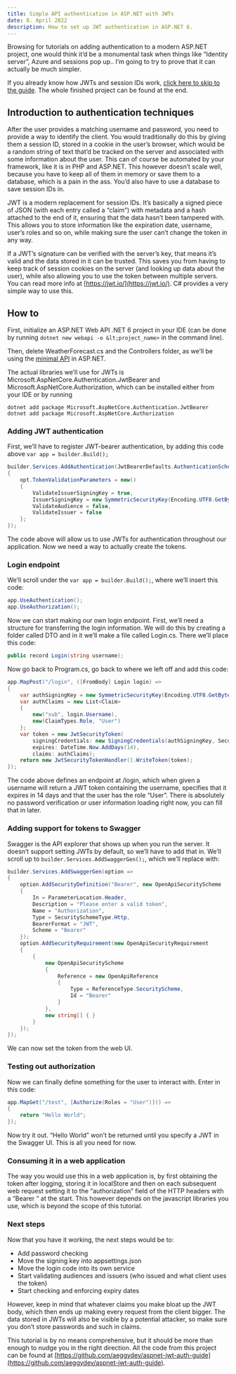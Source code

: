 ```yaml
---
title: Simple API authentication in ASP.NET with JWTs
date: 8. April 2022
description: How to set up JWT authentication in ASP.NET 6.
---
```


Browsing for tutorials on adding authentication to a modern ASP.NET project, one would think it’d be a monumental task
when things like “Identity server”, Azure and sessions pop up.. I’m going to try to prove that it can actually be much
simpler.

If you already know how JWTs and session IDs work, [click here to skip to the guide](#how-to). The whole finished
project can be found at the end.

## Introduction to authentication techniques

After the user provides a matching username and password, you need to provide a way to identify the client. You would
traditionally do this by giving them a session ID, stored in a cookie in the user’s browser, which would be a random
string of text that’d be tracked on the server and associated with some information about the user. This can of course
be automated by your framework, like it is in PHP and ASP.NET. This however doesn’t scale well, because you have to keep
all of them in memory or save them to a database, which is a pain in the ass. You’d also have to use a database to save
session IDs in.

JWT is a modern replacement for session IDs. It’s basically a signed piece of JSON (with each entry called a “claim”)
with metadata and a hash attached to the end of it, ensuring that the data hasn’t been tampered with. This allows you to
store information like the expiration date, username, user’s roles and so on, while making sure the user can’t change
the token in any way.

If a JWT’s signature can be verified with the server’s key, that means it’s valid and the data stored in it can be
trusted. This saves you from having to keep track of session cookies on the server (and looking up data about the user),
while also allowing you to use the token between multiple servers. You can read more info
at [https://jwt.io/](https://jwt.io/). C# provides a very simple way to use this.


<div id="how-to" />

## How to

First, initialize an ASP.NET Web API .NET 6 project in your IDE (can be done by
running `dotnet new webapi -o &lt;project_name>` in the command line).

Then, delete WeatherForecast.cs and the Controllers folder, as we’ll be using
the [minimal API](https://docs.microsoft.com/en-us/aspnet/core/fundamentals/minimal-apis) in ASP.NET.

The actual libraries we’ll use for JWTs is Microsoft.AspNetCore.Authentication.JwtBearer and
Microsoft.AspNetCore.Authorization, which can be installed either from your IDE or by running

```shell
dotnet add package Microsoft.AspNetCore.Authentication.JwtBearer
dotnet add package Microsoft.AspNetCore.Authorization
```

### Adding JWT authentication

First, we’ll have to register JWT-bearer authentication, by adding this code above `var app = builder.Build();`

```cs
builder.Services.AddAuthentication(JwtBearerDefaults.AuthenticationScheme).AddJwtBearer(opt =>
{
    opt.TokenValidationParameters = new()
    {
        ValidateIssuerSigningKey = true,
        IssuerSigningKey = new SymmetricSecurityKey(Encoding.UTF8.GetBytes("jwt signing key secret")),
        ValidateAudience = false,
        ValidateIssuer = false
    };
});
```

The code above will allow us to use JWTs for authentication throughout our application. Now we need a way to actually
create the tokens.

### Login endpoint

We’ll scroll under the `var app = builder.Build();`, where we’ll insert this code:

```cs
app.UseAuthentication();
app.UseAuthorization();
```

Now we can start making our own login endpoint. First, we’ll need a structure for transferring the login information. We
will do this by creating a folder called DTO and in it we’ll make a file called Login.cs. There we’ll place this code:

```cs
public record Login(string username);
```

Now go back to Program.cs, go back to where we left off and add this code:

```cs
app.MapPost("/login", ([FromBody] Login login) =>
{
    var authSigningKey = new SymmetricSecurityKey(Encoding.UTF8.GetBytes(builder.Configuration["Jwt:Secret"]));
    var authClaims = new List<Claim>
    {
        new("sub", login.Username),
        new(ClaimTypes.Role, "User")
    };
    var token = new JwtSecurityToken(
        signingCredentials: new SigningCredentials(authSigningKey, SecurityAlgorithms.HmacSha256),
        expires: DateTime.Now.AddDays(14),
        claims: authClaims);
    return new JwtSecurityTokenHandler().WriteToken(token);
});
```

The code above defines an endpoint at /login, which when given a username will return a JWT token containing the
username, specifies that it expires in 14 days and that the user has the role “User”. There is absolutely no password
verification or user information loading right now, you can fill that in later.

### Adding support for tokens to Swagger

Swagger is the API explorer that shows up when you run the server. It doesn’t support setting JWTs by default, so we’ll
have to add that in. We’ll scroll up to `builder.Services.AddSwaggerGen();`, which we’ll replace with:

```cs
builder.Services.AddSwaggerGen(option =>
{
    option.AddSecurityDefinition("Bearer", new OpenApiSecurityScheme
    {
        In = ParameterLocation.Header,
        Description = "Please enter a valid token",
        Name = "Authorization",
        Type = SecuritySchemeType.Http,
        BearerFormat = "JWT",
        Scheme = "Bearer"
    });
    option.AddSecurityRequirement(new OpenApiSecurityRequirement
    {
        {
            new OpenApiSecurityScheme
            {
                Reference = new OpenApiReference
                {
                    Type = ReferenceType.SecurityScheme,
                    Id = "Bearer"
                }
            },
            new string[] { }
        }
    });
});
```

We can now set the token from the web UI.

### Testing out authorization

Now we can finally define something for the user to interact with. Enter in this code:

```cs
app.MapGet("/test", [Authorize(Roles = "User")]() =>
{
    return "Hello World";
});
```

Now try it out. “Hello World” won’t be returned until you specify a JWT in the Swagger UI. This is all you need for now.

### Consuming it in a web application

The way you would use this in a web application is, by first obtaining the token after logging, storing it in localStore
and then on each subsequent web request setting it to the “authorization” field of the HTTP headers with a “Bearer “ at
the start. This however depends on the javascript libraries you use, which is beyond the scope of this tutorial.

### Next steps

Now that you have it working, the next steps would be to:

* Add password checking
* Move the signing key into appsettings.json
* Move the login code into its own service
* Start validating audiences and issuers (who issued and what client uses the token)
* Start checking and enforcing expiry dates

However, keep in mind that whatever claims you make bloat up the JWT body, which then ends up making every request from
the client bigger. The data stored in JWTs will also be visible by a potential attacker, so make sure you don’t store
passwords and such in claims.

This tutorial is by no means comprehensive, but it should be more than enough to nudge you in the right direction. All
the code from this project can be found
at [https://github.com/aeggydev/aspnet-jwt-auth-guide](https://github.com/aeggydev/aspnet-jwt-auth-guide).
